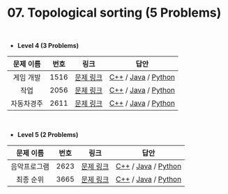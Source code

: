 # 07. Topological sorting (5 Problems)


</br>

- **Level 4 (3 Problems)**

| 문제 이름 | 번호 | 링크 | 답안 |
|:------:|:---:|:---:|:---:|
|게임 개발|1516|[문제 링크](https://www.acmicpc.net/problem/1516)|[C++](./Level4/1516.cpp) / [Java](./Level4/1516.java) / [Python](./Level4/1516.py) |
|작업|2056|[문제 링크](https://www.acmicpc.net/problem/2056)|[C++](./Level4/2056.cpp) / [Java](./Level4/2056.java) / [Python](./Level4/2056.py) |
|자동차경주|2611|[문제 링크](https://www.acmicpc.net/problem/2611)|[C++](./Level4/2611.cpp) / [Java](./Level4/2611.java) / [Python](./Level4/2611.py) |


</br>

- **Level 5 (2 Problems)**

| 문제 이름 | 번호 | 링크 | 답안 |
|:------:|:---:|:---:|:---:|
|음악프로그램|2623|[문제 링크](https://www.acmicpc.net/problem/2623)|[C++](./Level5/2623.cpp) / [Java](./Level5/2623.java) / [Python](./Level5/2623.py) |
|최종 순위|3665|[문제 링크](https://www.acmicpc.net/problem/3665)|[C++](./Level5/3665.cpp) / [Java](./Level5/3665.java) / [Python](./Level5/3665.py) |
